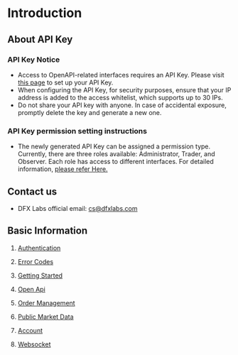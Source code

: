 # Introduction

## About API Key
### API Key Notice
* Access to OpenAPI-related interfaces requires an API Key. Please visit [this page](https://github.com/dfxlabs/dfxlabs.github.io/blob/main/docs/2.%20Api%20Key.md#upload-the-public-key-to-dfx) to set up your API Key.
* When configuring the API Key, for security purposes, ensure that your IP address is added to the access whitelist, which supports up to 30 IPs.
* Do not share your API key with anyone. In case of accidental exposure, promptly delete the key and generate a new one.

###  API Key permission setting instructions
* The newly generated API Key can be assigned a permission type. Currently, there are three roles available: Administrator, Trader, and Observer. Each role has access to different interfaces. For detailed information, [please refer Here.](https://github.com/dfxlabs/dfxlabs.github.io/blob/main/docs/2.%20Api%20Key.md#api-key-permission)

## Contact us
* DFX Labs official email: cs@dfxlabs.com


## Basic Information

1. [Authentication](https://github.com/dfxlabs/dfxlabs.github.io/blob/main/docs/Authentication.md)

2. [Error Codes](https://github.com/dfxlabs/dfxlabs.github.io/blob/main/docs/Error%20Codes.md)

3. [Getting Started](https://github.com/dfxlabs/dfxlabs.github.io/blob/main/docs/Getting%20Started.md)

4. [Open Api](https://github.com/dfxlabs/dfxlabs.github.io/blob/main/docs/Open%20Api.md)

5. [Order Management](https://github.com/dfxlabs/dfxlabs.github.io/blob/main/docs/Order%20Management.md)

6. [Public Market Data](https://github.com/dfxlabs/dfxlabs.github.io/blob/main/docs/Public%20Market%20Data.md)

7. [Account](https://github.com/dfxlabs/dfxlabs.github.io/blob/main/docs/Account.md)

8. [Websocket](https://github.com/dfxlabs/dfxlabs.github.io/blob/main/docs/Websocket.md)
